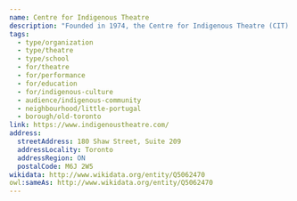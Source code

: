 ```yaml
---
name: Centre for Indigenous Theatre
description: "Founded in 1974, the Centre for Indigenous Theatre (CIT) is Canada's oldest professional Indigenous theatre training institution. CIT provides comprehensive theatre education grounded in Indigenous performance traditions, offering programs that nurture the next generation of Indigenous theatre artists. As both a theatre school and producing company, CIT is committed to preserving and celebrating Indigenous storytelling, ceremony, and theatrical practices while creating new works that reflect contemporary Indigenous experiences."
tags:
  - type/organization
  - type/theatre
  - type/school
  - for/theatre
  - for/performance
  - for/education
  - for/indigenous-culture
  - audience/indigenous-community
  - neighbourhood/little-portugal
  - borough/old-toronto
link: https://www.indigenoustheatre.com/
address:
  streetAddress: 180 Shaw Street, Suite 209
  addressLocality: Toronto
  addressRegion: ON
  postalCode: M6J 2W5
wikidata: http://www.wikidata.org/entity/Q5062470
owl:sameAs: http://www.wikidata.org/entity/Q5062470
---
```

